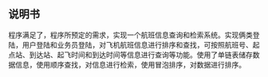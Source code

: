 ﻿## 说明书
程序满足了，程序所预定的需求，实现一个航班信息查询和检索系统。实现俩类登陆，用户登陆和业务员登陆，对飞机航班信息进行排序和查找，可按照航班号、起点站、到达站、起飞时间和到达时间等信息进行查询等功能。使用了单链表储存数据信息，使用顺序查找，对信息进行检索，使用冒泡排序，对数据进行排序。